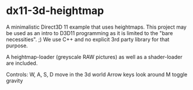 dx11-3d-heightmap
=================

A minimalistic Direct3D 11 example that uses heightmaps.
This project may be used as an intro to D3D11 programming as it is limited to the "bare necessities". ;)
We use C++ and no explicit 3rd party library for that purpose.

A heightmap-loader (greyscale RAW pictures) as well as a shader-loader are included.



Controls:
W, A, S, D    move in the 3d world
Arrow         keys look around
M             toggle gravity










